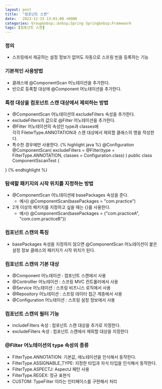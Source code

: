 ```yaml
---
layout: post
title:  "컴포넌트 스캔"
date:   2023-12-15 13:01:00 +0900
categories: Group&nbsp;:&nbsp;Spring Spring&nbsp;Framework
tags: [컴포넌트 스캔]
---
```


### 정의

- 스프링에서 제공하는 설정 정보가 없어도 자동으로 스프링 빈을 등록하는 기능

### 기본적인 사용방법

- 클래스에 @ComponentScan 어노테이션을 추가한다.
- 빈으로 등록할 대상에 @Component 어노테이션을 추가한다.

### 특정 대상을 컴포넌트 스캔 대상에서 제외하는 방법

- @ComponentScan 어노테이션의 excludeFilters 속성을 추가한다.
- excludeFilters의 값으로 @Filter 어노테이션을 추가한다.
- @Filter 어노테이션의 속성인 type과 classes에  
각각 FileterType.ANNOTATION과 스캔 대상에서 제외할 클래스의 명을 작성한다.
- 특수한 경우에만 사용한다.
{% highlight java %}
@Configuration
@ComponentScan(
    excludeFilters = @Filter(type = FilterType.ANNOTATION, classes = Configuration.class)
)
public class ComponentSscanTest {

}
{% endhighlight %}

### 탐색할 패키지의 시작 위치를 지정하는 방법

- @ComponentScan 어노테이션에 basePackages 속성을 준다.
    - 예시) @ComponentScan(basePackages = "com.practice")
- 2개 이상의 패키지를 지정하고 싶을 때는 {}를 사용한다.
    - 예시) @ComponentScan(basePackages = {"com.practiceA", "com.com.practiceB"})

### 컴포넌트 스캔의 특징
- basePackages 속성을 지정하지 않으면 @ComponentScan 어노테이션이 붙은 설정 정보 클래스의 패키지가 시작 위치가 된다.


### 컴포넌트 스캔의 기본 대상

- @Component 어노테이션 : 컴포넌트 스캔에서 사용
- @Controlller 어노테이션 : 스프링 MVC 컨트롤러에서 사용
- @Service 어노테이션 : 스프링 비즈니스 로직에서 사용
- @Repository 어노테이션 : 스프링 데이터 접근 계층에서 사용
- @Configuration 어노테이션 : 스프링 설정 정보에서 사용


### 컴포넌트 스캔의 필터 기능

- includeFilters 속성 : 컴포넌트 스캔 대상을 추가로 지정한다.
- excludeFilters 속성 : 컴포넌트 스캔에서 제외할 대상을 지정한다

### @Filter 어노테이션의 type 속성의 종류

- FilterType.ANNOTATION: 기본값, 애노테이션을 인식해서 동작한다.
- FilterType.ASSIGNABLE_TYPE: 지정한 타입과 자식 타입을 인식해서 동작한다.
- FilterType.ASPECTJ: AspectJ 패턴 사용
- FilterType.REGEX: 정규 표현식
- CUSTOM: TypeFilter 이라는 인터페이스를 구현해서 처리